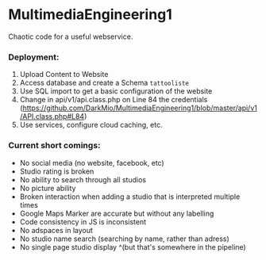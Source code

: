 # MultimediaEngineering1
Chaotic code for a useful webservice.

### Deployment:

1. Upload Content to Website
2. Access database and create a Schema ``tattooliste``
3. Use SQL import to get a basic configuration of the website
4. Change in api/v1/api.class.php on Line 84 the credentials
(https://github.com/DarkMio/MultimediaEngineering1/blob/master/api/v1/API.class.php#L84)
5. Use services, configure cloud caching, etc.

### Current short comings:
- No social media (no website, facebook, etc)
- Studio rating is broken
- No ability to search through all studios
- No picture ability
- Broken interaction when adding a studio that is interpreted multiple times
- Google Maps Marker are accurate but without any labelling
- Code consistency in JS is inconsistent
- No adspaces in layout
- No studio name search (searching by name, rather than adress)
- No single page studio display ^(but that's somewhere in the pipeline)
